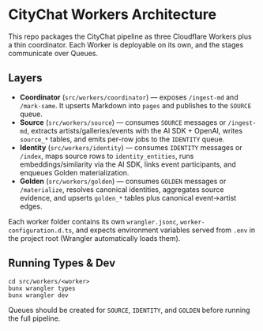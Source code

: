 # CityChat Workers Architecture

This repo packages the CityChat pipeline as three Cloudflare Workers plus a thin coordinator. Each Worker is deployable on its own, and the stages communicate over Queues.

## Layers

- **Coordinator** (`src/workers/coordinator`) — exposes `/ingest-md` and `/mark-same`. It upserts Markdown into `pages` and publishes to the `SOURCE` queue.
- **Source** (`src/workers/source`) — consumes `SOURCE` messages or `/ingest-md`, extracts artists/galleries/events with the AI SDK + OpenAI, writes `source_*` tables, and emits per-row jobs to the `IDENTITY` queue.
- **Identity** (`src/workers/identity`) — consumes `IDENTITY` messages or `/index`, maps source rows to `identity_entities`, runs embeddings/similarity via the AI SDK, links event participants, and enqueues Golden materialization.
- **Golden** (`src/workers/golden`) — consumes `GOLDEN` messages or `/materialize`, resolves canonical identities, aggregates source evidence, and upserts `golden_*` tables plus canonical event→artist edges.

Each worker folder contains its own `wrangler.jsonc`, `worker-configuration.d.ts`, and expects environment variables served from `.env` in the project root (Wrangler automatically loads them).

## Running Types & Dev

```
cd src/workers/<worker>
bunx wrangler types
bunx wrangler dev
```

Queues should be created for `SOURCE`, `IDENTITY`, and `GOLDEN` before running the full pipeline.
